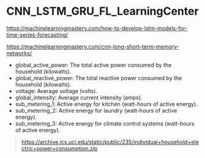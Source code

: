 # CNN_LSTM_GRU_FL_LearningCenter

https://machinelearningmastery.com/how-to-develop-lstm-models-for-time-series-forecasting/

https://machinelearningmastery.com/cnn-long-short-term-memory-networks/


- global_active_power: The total active power consumed by the household (kilowatts).
- global_reactive_power: The total reactive power consumed by the household (kilowatts).
- voltage: Average voltage (volts).
- global_intensity: Average current intensity (amps).
- sub_metering_1: Active energy for kitchen (watt-hours of active energy).
- sub_metering_2: Active energy for laundry (watt-hours of active energy).
- sub_metering_3: Active energy for climate control systems (watt-hours of active energy).

> https://archive.ics.uci.edu/static/public/235/individual+household+electric+power+consumption.zip
